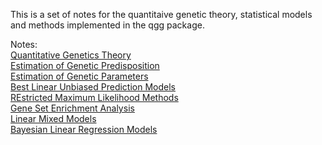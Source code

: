 This is a set of notes for the quantitaive genetic theory, statistical models and methods implemented in the qgg package.  

Notes:  
[Quantitative Genetics Theory](https://psoerensen.github.io/qgnotes/Quantitative-Genetics-Theory.pdf)  
[Estimation of Genetic Predisposition](https://psoerensen.github.io/qgnotes/Estimation-of-Genetic-Predisposition.pdf)  
[Estimation of Genetic Parameters](https://psoerensen.github.io/qgnotes/Estimation-of-Genetic-Parameters.pdf)  
[Best Linear Unbiased Prediction Models](https://psoerensen.github.io/qgnotes/BLUP.pdf)  
[REstricted Maximum Likelihood Methods](https://psoerensen.github.io/qgnotes/REML.pdf)  
[Gene Set Enrichment Analysis](https://psoerensen.github.io/qgnotes/GSEA.pdf)  
[Linear Mixed Models](https://psoerensen.github.io/qgnotes/LMM.pdf)  
[Bayesian Linear Regression Models](https://psoerensen.github.io/qgnotes/BLR.pdf)  
